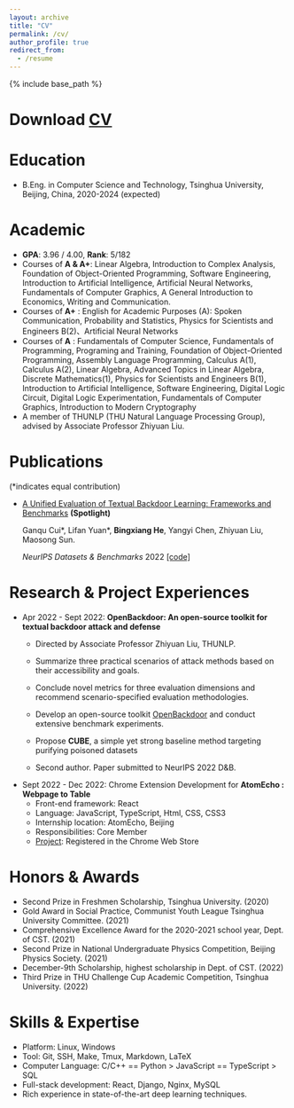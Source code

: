 ```yaml
---
layout: archive
title: "CV"
permalink: /cv/
author_profile: true
redirect_from:
  - /resume
---
```


{% include base_path %}

# Download [CV](http://hbx-hbx.github.io/files/CV__English_.pdf)

Education
======

* B.Eng. in Computer Science and Technology, Tsinghua University, Beijing, China, 2020-2024 (expected)

Academic
======

* **GPA**: 3.96 / 4.00, **Rank**: 5/182
* Courses of **A & A+**: Linear Algebra, Introduction to Complex Analysis, Foundation of Object-Oriented Programming, Software Engineering, Introduction to Artificial Intelligence, Artificial Neural Networks, Fundamentals of Computer Graphics, A General Introduction to Economics, Writing and Communication.
* Courses of **A+** : English for Academic Purposes (A): Spoken Communication, Probability and Statistics, Physics for Scientists and Engineers B(2)、Artificial Neural Networks 
* Courses of **A** : Fundamentals of Computer Science, Fundamentals of Programming, Programing and Training, Foundation of Object-Oriented Programming, Assembly Language Programming, Calculus A(1), Calculus A(2), Linear Algebra, Advanced Topics in Linear Algebra, Discrete Mathematics(1), Physics for Scientists and Engineers B(1), Introduction to Artificial Intelligence, Software Engineering, Digital Logic Circuit, Digital Logic Experimentation, Fundamentals of Computer Graphics, Introduction to Modern Cryptography
* A member of THUNLP (THU Natural Language Processing Group), advised by Associate Professor Zhiyuan Liu.

Publications
======

(*indicates equal contribution)

+ [A Unified Evaluation of Textual Backdoor Learning: Frameworks and Benchmarks](https://arxiv.org/abs/2206.08514) **(Spotlight)**

  Ganqu Cui\*, Lifan Yuan*, **Bingxiang He**, Yangyi Chen, Zhiyuan Liu, Maosong Sun. 

  *NeurIPS Datasets & Benchmarks* 2022 [[code]](https://github.com/thunlp/OpenBackdoor)

# Research & Project Experiences

+ Apr 2022 - Sept 2022: **OpenBackdoor: An open-source toolkit for textual backdoor attack and defense**
  * Directed by Associate Professor Zhiyuan Liu, THUNLP.

  * Summarize three practical scenarios of attack methods based on their accessibility and goals.
  * Conclude novel metrics for three evaluation dimensions and recommend scenario-specified evaluation methodologies.
  * Develop an open-source toolkit [OpenBackdoor](https://github.com/thunlp/OpenBackdoor) and conduct extensive benchmark experiments.
  * Propose **CUBE**, a simple yet strong baseline method targeting purifying poisoned datasets
  * Second author. Paper submitted to NeurIPS 2022 D&B.
+ Sept 2022 - Dec 2022: Chrome Extension Development for **AtomEcho : Webpage to Table**
  + Front-end framework: React
  + Language: JavaScript, TypeScript, Html, CSS, CSS3
  + Internship location: AtomEcho, Beijing
  + Responsibilities: Core Member
  + [Project](https://chrome.google.com/webstore/detail/atomecho-webpage-to-table/ammnfpnbidmeilbgennibfgbojpdmkjb): Registered in the Chrome Web Store

<!-- Publications
======
  <ul>{% for post in site.publications %}
    {% include archive-single-cv.html %}
  {% endfor %}</ul>

Talks
======
  <ul>{% for post in site.talks %}
    {% include archive-single-talk-cv.html %}
  {% endfor %}</ul>

Teaching
======
  <ul>{% for post in site.teaching %}
    {% include archive-single-cv.html %}
  {% endfor %}</ul> -->

Honors & Awards
======

* Second Prize in Freshmen Scholarship, Tsinghua University. (2020)
* Gold Award in Social Practice, Communist Youth League Tsinghua University Committee. (2021)
* Comprehensive Excellence Award for the 2020-2021 school year, Dept. of CST. (2021)
* Second Prize in National Undergraduate Physics Competition, Beijing Physics Society. (2021)
* December-9th Scholarship, highest scholarship in Dept. of CST. (2022)
* Third Prize in THU Challenge Cup Academic Competition, Tsinghua University. (2022)

Skills & Expertise 
======

* Platform: Linux, Windows
* Tool: Git, SSH, Make, Tmux, Markdown, LaTeX
* Computer Language: C/C++ == Python > JavaScript == TypeScript > SQL
* Full-stack development: React, Django, Nginx, MySQL
* Rich experience in state-of-the-art deep learning techniques.
